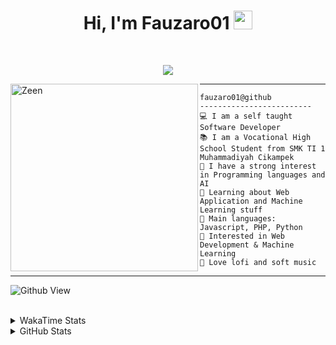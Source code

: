 <h1 align="center">
Hi, I'm Fauzaro01
  <img src="https://media.giphy.com/media/hvRJCLFzcasrR4ia7z/giphy.gif" width="30"></h1>
<br/>

<p align="center">
  <a href="https://github.com/DenverCoder1/readme-typing-svg">
    <img src="https://readme-typing-svg.herokuapp.com?lines=Chill%20and%20Coding;Full+Stack+Web+Developer;Student;Software%20Develover;Always%20learning%20new%20things&center=true&width=380&height=45">
  </a>
</p>

<img align="left" src="https://media.tenor.com/pNQi8B0fo1UAAAAi/gura-dance.gif" alt="Zeen" width="300" height="300" />
<hr>

```
fauzaro01@github
-------------------------
💻 I am a self taught Software Developer
📚 I am a Vocational High School Student from SMK TI 1 Muhammadiyah Cikampek
📝 I have a strong interest in Programming languages and AI
🌱 Learning about Web Application and Machine Learning stuff
🌟 Main languages: Javascript, PHP, Python
🚩 Interested in Web Development & Machine Learning
🎵 Love lofi and soft music 
```

<hr>

![Github View](https://komarev.com/ghpvc/?username=fauzaro01&style=flat-square)
<br><br>
<details>
  <summary>
     WakaTime Stats
  </summary>
  <br>
  <!--START_SECTION:waka-->

```txt
From: 10 September 2021 - To: 01 November 2024

Total Time: 618 hrs 24 mins

JavaScript          189 hrs 36 mins ███████▓░░░░░░░░░░░░░░░░░   30.66 %
PHP                 113 hrs 8 mins  ████▓░░░░░░░░░░░░░░░░░░░░   18.30 %
EJS                 56 hrs 49 mins  ██▒░░░░░░░░░░░░░░░░░░░░░░   09.19 %
HTML                54 hrs 11 mins  ██▒░░░░░░░░░░░░░░░░░░░░░░   08.76 %
Blade Template      51 hrs 35 mins  ██░░░░░░░░░░░░░░░░░░░░░░░   08.34 %
Java                41 hrs 50 mins  █▓░░░░░░░░░░░░░░░░░░░░░░░   06.77 %
JSON                28 hrs 5 mins   █░░░░░░░░░░░░░░░░░░░░░░░░   04.54 %
CSS                 25 hrs 51 mins  █░░░░░░░░░░░░░░░░░░░░░░░░   04.18 %
Python              13 hrs 26 mins  ▓░░░░░░░░░░░░░░░░░░░░░░░░   02.17 %
Other               5 hrs 42 mins   ▒░░░░░░░░░░░░░░░░░░░░░░░░   00.92 %
```

<!--END_SECTION:waka-->
</details>
<details>
  <summary>
    GitHub Stats
  </summary>
  <br>
  <div align="center">
    <img src="https://github-readme-stats.vercel.app/api?username=Fauzaro01&show_icons=true&theme=algolia" alt="Fauzaro01's GitHub Stats" style="margin: 20px;" />
    <img src="https://github-readme-streak-stats.herokuapp.com/?user=Fauzaro01&theme=algolia" alt="Fauzaro01's GitHub Streak" style="margin: 20px;" />
  </div>

  <div align="center">
    <img src="https://github-readme-stats.vercel.app/api?username=Fauzaro01&show_icons=true&locale=en&count_private=true&hide_rank=true&custom_title=My%20GitHub%20Stats&disable_animations=true&theme=algolia" alt="Fauzaro01's Stars" style="margin: 20px;" />
    <img src="https://github-readme-stats.vercel.app/api/top-langs/?username=Fauzaro01&langs_count=8&theme=algolia&layout=compact" alt="Top Languages" style="margin: 20px;" />
  </div>
</details>
